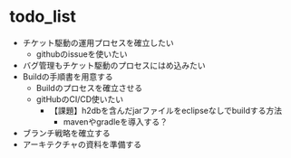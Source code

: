 
# todo_list

* チケット駆動の運用プロセスを確立したい
    * githubのissueを使いたい
* バグ管理もチケット駆動のプロセスにはめ込みたい
* Buildの手順書を用意する
    * Buildのプロセスを確立させる
	* gitHubのCI/CD使いたい
	    * 【課題】h2dbを含んだjarファイルをeclipseなしでbuildする方法
		    * mavenやgradleを導入する？
* ブランチ戦略を確立する
* アーキテクチャの資料を準備する
